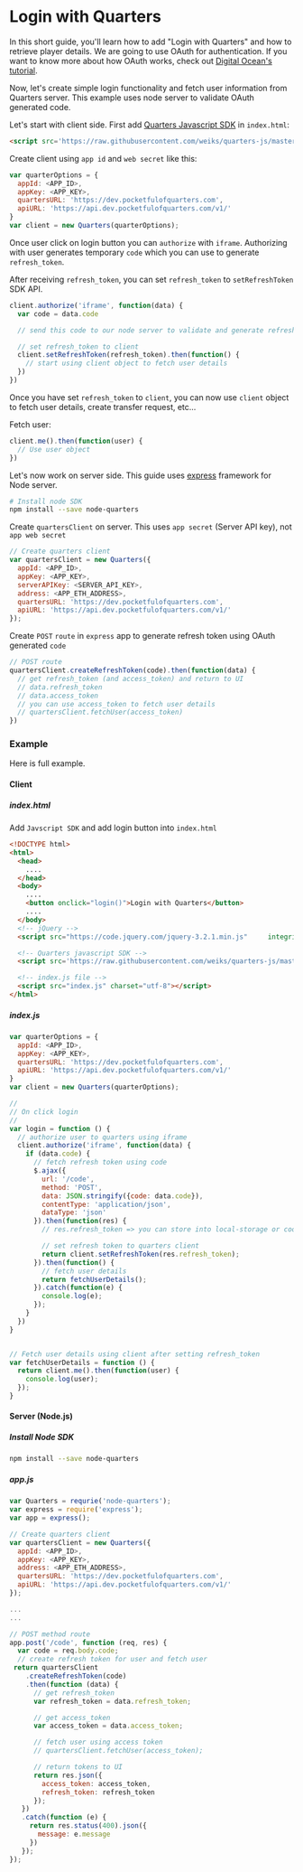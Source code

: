 # Login with Quarters

In this short guide, you'll learn how to add "Login with Quarters" and how to
retrieve player details. We are going to use OAuth for authentication. If you
want to know more about how OAuth works, check out
[Digital Ocean's tutorial](https://www.digitalocean.com/community/tutorials/an-introduction-to-oauth-2).

Now, let's create simple login functionality and fetch user information from
Quarters server. This example uses node server to validate OAuth generated code.

Let's start with client side. First add [Quarters Javascript SDK](../sdk/js.md)
in `index.html`:

```html
<script src='https://raw.githubusercontent.com/weiks/quarters-js/master/lib/Quarters.min.js'></script>
```

Create client using `app id` and `web secret` like this:

```js
var quarterOptions = {
  appId: <APP_ID>,
  appKey: <APP_KEY>,
  quartersURL: 'https://dev.pocketfulofquarters.com',
  apiURL: 'https://api.dev.pocketfulofquarters.com/v1/'
}
var client = new Quarters(quarterOptions);
```

Once user click on login button you can `authorize` with `iframe`. Authorizing
with user generates temporary `code` which you can use to generate
`refresh_token`.

After receiving `refresh_token`, you can set `refresh_token` to
`setRefreshToken` SDK API.

```js
client.authorize('iframe', function(data) {
  var code = data.code

  // send this code to our node server to validate and generate refresh_token

  // set refresh_token to client
  client.setRefreshToken(refresh_token).then(function() {
    // start using client object to fetch user details
  })
})
```

Once you have set `refresh_token` to `client`, you can now use `client` object
to fetch user details, create transfer request, etc...

Fetch user:

```js
client.me().then(function(user) {
  // Use user object
})
```

Let's now work on server side. This guide uses [express](http://expressjs.com/)
framework for Node server.

```bash
# Install node SDK
npm install --save node-quarters
```

Create `quartersClient` on server. This uses `app secret` (Server API key), not
`app web secret`

```js
// Create quarters client
var quartersClient = new Quarters({
  appId: <APP_ID>,
  appKey: <APP_KEY>,
  serverAPIKey: <SERVER_API_KEY>,
  address: <APP_ETH_ADDRESS>,
  quartersURL: 'https://dev.pocketfulofquarters.com',
  apiURL: 'https://api.dev.pocketfulofquarters.com/v1/'
});
```

Create `POST` `route` in `express` app to generate refresh token using OAuth
generated `code`

```js
// POST route
quartersClient.createRefreshToken(code).then(function(data) {
  // get refresh_token (and access_token) and return to UI
  // data.refresh_token
  // data.access_token
  // you can use access_token to fetch user details
  // quartersClient.fetchUser(access_token)
})
```

### Example

Here is full example.

#### Client

##### index.html

Add `Javscript SDK` and add login button into `index.html`

```html
<!DOCTYPE html>
<html>
  <head>
    ....
  </head>
  <body>
    ....
    <button onclick="login()">Login with Quarters</button>
    ....
  </body>
  <!-- jQuery -->
  <script src="https://code.jquery.com/jquery-3.2.1.min.js"     integrity="sha256-hwg4gsxgFZhOsEEamdOYGBf13FyQuiTwlAQgxVSNgt4=" crossorigin="anonymous"></script>

  <!-- Quarters javascript SDK -->
  <script src='https://raw.githubusercontent.com/weiks/quarters-js/master/lib/Quarters.min.js'></script>

  <!-- index.js file -->
  <script src="index.js" charset="utf-8"></script>
</html>
```

##### index.js

```js
var quarterOptions = {
  appId: <APP_ID>,
  appKey: <APP_KEY>,
  quartersURL: 'https://dev.pocketfulofquarters.com',
  apiURL: 'https://api.dev.pocketfulofquarters.com/v1/'
}
var client = new Quarters(quarterOptions);

//
// On click login
//
var login = function () {
  // authorize user to quarters using iframe
  client.authorize('iframe', function(data) {
    if (data.code) {
      // fetch refresh token using code
      $.ajax({
        url: '/code',
        method: 'POST',
        data: JSON.stringify({code: data.code}),
        contentType: 'application/json',
        dataType: 'json'
      }).then(function(res) {
        // res.refresh_token => you can store into local-storage or cookies

        // set refresh token to quarters client
        return client.setRefreshToken(res.refresh_token);
      }).then(function() {
        // fetch user details
        return fetchUserDetails();
      }).catch(function(e) {
        console.log(e);
      });
    }
  })
}


// Fetch user details using client after setting refresh_token
var fetchUserDetails = function () {
  return client.me().then(function(user) {
    console.log(user);
  });
}
```

#### Server (Node.js)

##### Install Node SDK

```bash
npm install --save node-quarters
```

##### app.js

```js
var Quarters = requrie('node-quarters');
var express = require('express');
var app = express();

// Create quarters client
var quartersClient = new Quarters({
  appId: <APP_ID>,
  appKey: <APP_KEY>,
  address: <APP_ETH_ADDRESS>,
  quartersURL: 'https://dev.pocketfulofquarters.com',
  apiURL: 'https://api.dev.pocketfulofquarters.com/v1/'
});

...
...

// POST method route
app.post('/code', function (req, res) {
  var code = req.body.code;
  // create refresh token for user and fetch user
 return quartersClient
    .createRefreshToken(code)
    .then(function (data) {
      // get refresh_token
      var refresh_token = data.refresh_token;

      // get access_token
      var access_token = data.access_token;

      // fetch user using access token
      // quartersClient.fetchUser(access_token);

      // return tokens to UI
      return res.json({
        access_token: access_token,
        refresh_token: refresh_token
      });
   })
   .catch(function (e) {
     return res.status(400).json({
       message: e.message
     })
   });
});
```
